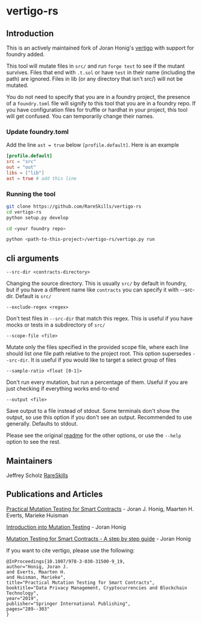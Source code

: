 # vertigo-rs

## Introduction
This is an actively maintained fork of Joran Honig's [vertigo](https://github.com/JoranHonig/vertigo) with support for foundry added.

This tool will mutate files in `src/` and run `forge test` to see if the mutant survives. Files that end with `.t.sol` or have `test` in their name (including the path) are ignored. Files in lib (or any directory that isn't src/) will not be mutated.

You do not need to specify that you are in a foundry project, the presence of a `foundry.toml` file will signify to this tool that you are in a foundry repo. If you have configuration files for truffle or hardhat in your project, this tool will get confused. You can temporarily change their names.

### Update foundry.toml
Add the line `ast = true` below `[profile.default]`. Here is an example
```toml
[profile.default]
src = "src"
out = "out"
libs = ["lib"]
ast = true # add this line
```

### Running the tool
```bash
git clone https://github.com/RareSkills/vertigo-rs
cd vertigo-rs
python setup.py develop

cd <your foundry repo>

python <path-to-this-project>/vertigo-rs/vertigo.py run
```

## cli arguments
```
--src-dir <contracts-directory>
```
Changing the source directory. This is usually `src/` by default in foundry, but if you have a different name like `contracts` you can specify it with --src-dir. Default is `src/`

```
--exclude-regex <regex>
```
Don't test files in `--src-dir` that match this regex. This is useful if you have mocks or tests in a subdirectory of `src/`

```
--scope-file <file>
```
Mutate only the files specified in the provided scope file, where each line should list one file path relative to the project root. This option supersedes `--src-dir`. It is useful if you would like to target a select group of files

```
--sample-ratio <float [0-1]>
```
Don't run every mutation, but run a percentage of them. Useful if you are just checking if everything works end-to-end

```
--output <file>
```
Save output to a file instead of stdout. Some terminals don't show the output, so use this option if you don't see an output. Recommended to use generally. Defaults to stdout.

Please see the original [readme](https://github.com/JoranHonig/vertigo/blob/master/README.md) for the other options, or use the `--help` option to see the rest.


## Maintainers
Jeffrey Scholz [RareSkills](https://www.rareskills.io)

## Publications and Articles
[Practical Mutation Testing for Smart Contracts](https://link.springer.com/chapter/10.1007/978-3-030-31500-9_19) - Joran J. Honig, Maarten H. Everts, Marieke Huisman

[Introduction into Mutation Testing](https://medium.com/swlh/introduction-into-mutation-testing-d6512dc702b0?source=friends_link&sk=2878e0c08b6301a125198a264e43edb4) - Joran Honig

[Mutation Testing for Smart Contracts - A step by step guide](https://medium.com/@joran.honig/mutation-testing-for-smart-contracts-a-step-by-step-guide-68c838ca2094) - Joran Honig

If you want to cite vertigo, please use the following:
```
@InProceedings{10.1007/978-3-030-31500-9_19,
author="Honig, Joran J.
and Everts, Maarten H.
and Huisman, Marieke",
title="Practical Mutation Testing for Smart Contracts",
booktitle="Data Privacy Management, Cryptocurrencies and Blockchain Technology",
year="2019",
publisher="Springer International Publishing",
pages="289--303"
}
```
